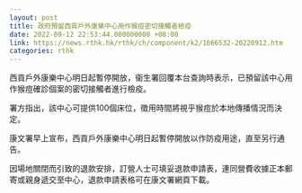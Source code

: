 ```yaml
---
layout: post
title: 政府預留西貢戶外康樂中心用作猴痘密切接觸者檢疫
date: 2022-09-12 22:53:44.000000000 +08:00
link: https://news.rthk.hk/rthk/ch/component/k2/1666532-20220912.htm
categories: rthk
---
```


西貢戶外康樂中心明日起暫停開放，衞生署回覆本台查詢時表示，已預留該中心用作猴痘確診個案的密切接觸者進行檢疫。

署方指出，該中心可提供100個床位，徵用時間將視乎猴痘於本地傳播情況而決定。

康文署早上宣布，西貢戶外康樂中心明日起暫停開放以作防疫用途，直至另行通告。

因場地關閉而引致的退款安排，訂營人士可填妥退款申請表，連同營費收據正本郵寄或親身遞交至中心，退款申請表格可在康文署網頁下載。　

